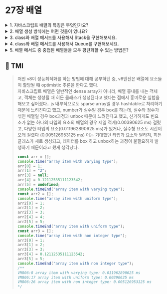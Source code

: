 # 27장 배열

<details>

<summary> 1. 자바스크립트 배열의 특징은 무엇인가요? </summary>

```
자바스크립트의 배열은 희소배열입니다. 즉, 하나의 데이터 타입의 연속적인 데이터 집합인 밀집 배열이 아니라,
메모리 공간이 다양하고, 연속적으로 이어지지 않아도 됩니다.
자바스크립트에서 배열은 객체이며, 숫자로 된 인덱스로 데이터에 접근하는 것이 아닌,
문자열로 된 키로 접근하는 해시테이블로 구현되어 있습니다.
```

</details>

<details>

<summary> 2. 배열 생성 방식에는 어떤 것들이 있나요? </summary>

```
배열은 배열 리터럴, Array 생성자 함수, Array.of, Array.from 메서드를 통해 생성할 수 있습니다.
배열 리터럴은 const arr = []; 과 같이 생성 가능하며,
Array 생성자 함수는 const arr = new Array(1)과 같이 생성가능합니다.
생성자 함수는 인수의 개수에 따라 생성되는 배열이 달라지는데, 하나의 숫자만 전달할 경우, 원소의 개수가 됩니다.
두번째 인수부터는 원소값이 됩니다.
Array.of()는 전달된 인수들을 원소로 하는 배열을 생성(const arr = Arrayof(1,2,3); // [1, 2, 3])하며,
Array.from()은 유사배열 객체 또는 이터러블 객체를 인수로 전달받아 배열을 반환합니다.
예를 들어, Array.from('iterable') 은 ['i','t','e','r','a','b','l','e']을 생성합니다.
또한, 두번째 인수로 콜백함수를 전달하여 반환값으로 구성된 배열을 생성합니다.
예를 들어, Array.from({length:3},(_,i)=>i) 은 [0, 1, 2]을 생성합니다.
```

</details>

<details>

<summary> 3. class와 배열 메서드를 사용해서 Stack을 구현해보세요. </summary>

```js
class Stack {
  #array;
  constructor(array = []) {
    if (!Array.isArray(array)) throw new TypeError(`${array} in not an array.`);
    this.#array = array;
  }
  push(value) {
    return this.#array.push(value);
  }
  pop() {
    return this.#array.pop();
  }
  entries() {
    return [...this.#array];
  }
}

const stack = new Stack([1, 2]);
console.log(stack.entries()); // [1, 2]

stack.push(3);
console.log(stack.entries()); // [1, 2, 3]

stack.pop();
console.log(stack.entries()); // [1, 2]
```

</details>

<details>

<summary> 4. class와 배열 메서드를 사용해서 Queue를 구현해보세요. </summary>

```js
class Queue {
  #array;
  constructor(array = []) {
    if (!Array.isArray(array)) throw new TypeError(`${array} in not an array.`);
    this.#array = array;
  }
  enqueue(value) {
    return this.#array.push(value);
  }
  dequeue() {
    return this.#array.shift();
  }
  entries() {
    return [...this.#array];
  }
}

const queue = new Queue([1, 2]);
console.log(queue.entries()); // [1, 2]

queue.enqueue(3);
console.log(queue.entries()); // [1, 2, 3]

queue.dequeue();
console.log(queue.entries()); // [2, 3]
```

</details>

<details>

<summary> 5. 배열 메서드 중 중첩된 배열들을 모두 평탄화할 수 있는 방법은? </summary>

```js
array.prototype.flat(Infinity);를 통해 깊이 중첩된 배열들도 모두 일차배열로 변경할 수 있습니다.
```

</details>

## 💭 TMI

> 저번 v8이 성능최적화를 하는 방법에 대해 공부하던 중,
> v8엔진은 배열에 요소들이 할당될 떄 optimistic 추론을 한다고 했다.<br/>
> 자바스크립트 배열은 일반적인 dense array가 아니라,
> 배열 흉내를 내는 객체고, 객체는 생성될 때 히든 클래스가 생성된다고 했다는 점에서 흥미로운 실험을 해보고 싶어졌다..
> js 내부적으로도 sparse array일 경우 hashtable로 처리하기 때문에 느려진다고 했고,
> number가 실수일 경우 box를 하는데, 실수와 정수가 섞인 배열일 경우 box과정과 unbox 때문에 느려진다고 했고,
> 신기하게도 빈요소가 없는 하나의 타입의 요소의 배열의 경우 제일 적게(0.00390625 ms) 걸렸고,
> 다양한 타입의 요소(0.011962890625 ms)가 있거나, 실수형 요소도 시간이 오래 걸렸다 (0.005126953125 ms)
> 이는 기대했던 타입과 요소와 달라져, 히든 클래스가 새로 생성되고, 데이터를 box 하고 unbox하는 과정이 불필요하게 발생하기 때문이라고 했게 생각났다.
>
> ```js
> const arr = [];
> console.time("array item with varying type");
> arr[0] = 1;
> arr[1] = "2";
> arr[3] = null;
> arr[4] = 0.12112535111123542;
> arr[5] = undefined;
> console.timeEnd("array item with varying type");
> const arr2 = [];
> console.time("array item with uniform type");
> arr2[0] = 1;
> arr2[1] = 2;
> arr2[3] = 3;
> arr2[4] = 4;
> arr2[5] = 5;
> console.timeEnd("array item with uniform type");
> const arr3 = [];
> console.time("array item with non integer type");
> arr3[0] = 1;
> arr3[1] = 2;
> arr3[3] = 3;
> arr3[4] = 0.12112535111123542;
> arr3[5] = 5;
> console.timeEnd("array item with non integer type");
> /** 
> VM806:8 array item with varying type: 0.011962890625 ms
> VM806:17 array item with uniform type: 0.00390625 ms
> VM806:26 array item with non integer type: 0.005126953125 ms
> */
> ```
